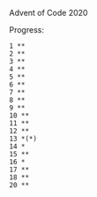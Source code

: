 Advent of Code 2020

Progress:
```
1 **
2 **
3 **
4 **
5 **
6 **
7 **
8 **
9 **
10 **
11 **
12 **
13 *(*) 
14 *
15 **
16 *
17 **
18 **
20 **
```